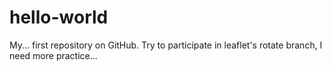 # hello-world
My... first repository on GitHub.
Try to participate in leaflet's rotate branch, I need more practice...
